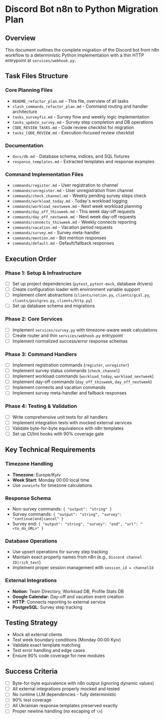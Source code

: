 # Discord Bot n8n to Python Migration Plan

## Overview
This document outlines the complete migration of the Discord bot from n8n workflow to a deterministic Python implementation with a thin HTTP entrypoint at `services/webhook.py`.

## Task Files Structure

### Core Planning Files
- `README_refactor_plan.md` - This file, overview of all tasks
- `slash_commands_refactor_plan.md` - Command routing and handler architecture
- `tasks_surveyfix.md` - Survey flow and weekly logic implementation
- `tasks_update_survey.md` - Survey step completion and DB operations
- `CODE_REVIEW_TASKS.md` - Code review checklist for migration
- `tasks_CODE_REVIEW.md` - Execution-focused review checklist

### Documentation
- `docs/db.md` - Database schema, indices, and SQL fixtures
- `response_templates.md` - Extracted templates and response examples

### Command Implementation Files
- `commands/register.md` - User registration to channel
- `commands/unregister.md` - User unregistration from channel
- `commands/check_channel.md` - Weekly pending survey steps check
- `commands/workload_today.md` - Today's workload logging
- `commands/workload_nextweek.md` - Next week workload planning
- `commands/day_off_thisweek.md` - This week day-off requests
- `commands/day_off_nextweek.md` - Next week day-off requests
- `commands/connects_thisweek.md` - Weekly connects reporting
- `commands/vacation.md` - Vacation period requests
- `commands/survey.md` - Survey meta-handler
- `commands/mention.md` - Bot mention responses
- `commands/default.md` - Default/fallback responses

## Execution Order

### Phase 1: Setup & Infrastructure
- [ ] Set up project dependencies (`pytest`, `pytest-mock`, database drivers)
- [ ] Create configuration loader with environment variable support
- [ ] Implement client abstractions (`clients/notion.py`, `clients/gcal.py`, `clients/postgres.py`, `clients/http.py`)
- [ ] Set up database schema and migrations

### Phase 2: Core Services
- [ ] Implement `services/survey.py` with timezone-aware week calculations
- [ ] Create router and thin `services/webhook.py` entrypoint
- [ ] Implement normalized success/error response schemas

### Phase 3: Command Handlers
- [ ] Implement registration commands (`register`, `unregister`)
- [ ] Implement survey status commands (`check_channel`)
- [ ] Implement workload commands (`workload_today`, `workload_nextweek`)
- [ ] Implement day-off commands (`day_off_thisweek`, `day_off_nextweek`)
- [ ] Implement connects and vacation commands
- [ ] Implement survey meta-handler and fallback responses

### Phase 4: Testing & Validation
- [ ] Write comprehensive unit tests for all handlers
- [ ] Implement integration tests with mocked external services
- [ ] Validate byte-for-byte equivalence with n8n templates
- [ ] Set up CI/lint hooks with 90% coverage gate

## Key Technical Requirements

### Timezone Handling
- **Timezone**: Europe/Kyiv
- **Week Start**: Monday 00:00 local time
- Use `zoneinfo` for timezone calculations

### Response Schema
- Non-survey commands: `{ "output": "string" }`
- Survey commands: `{ "output": "string", "survey": "continue|end|cancel" }`
- Survey end: `{ "output": "string", "survey": "end", "url": "<to_do_URL>" }`

### Database Operations
- Use upsert operations for survey step tracking
- Maintain exact property names from n8n (e.g., `Discord channel ID|rich_text`)
- Implement proper session management with `session_id = channelId`

### External Integrations
- **Notion**: Team Directory, Workload DB, Profile Stats DB
- **Google Calendar**: Day-off and vacation event creation
- **HTTP**: Connects reporting to external service
- **PostgreSQL**: Survey step tracking

## Testing Strategy
- Mock all external clients
- Test week boundary conditions (Monday 00:00 Kyiv)
- Validate exact template matching
- Test error handling and edge cases
- Ensure 90% code coverage for new modules

## Success Criteria
- [ ] Byte-for-byte equivalence with n8n output (ignoring dynamic values)
- [ ] All external integrations properly mocked and tested
- [ ] No runtime LLM dependencies - fully deterministic
- [ ] 90% test coverage
- [ ] All Ukrainian response templates preserved exactly
- [ ] Proper newline handling (no escaping of `\n`)